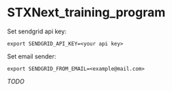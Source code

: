 # STXNext_training_program

Set sendgrid api key:

`export SENDGRID_API_KEY=<your api key>`

Set email sender:

`export SENDGRID_FROM_EMAIL=<example@mail.com>`

*TODO*
